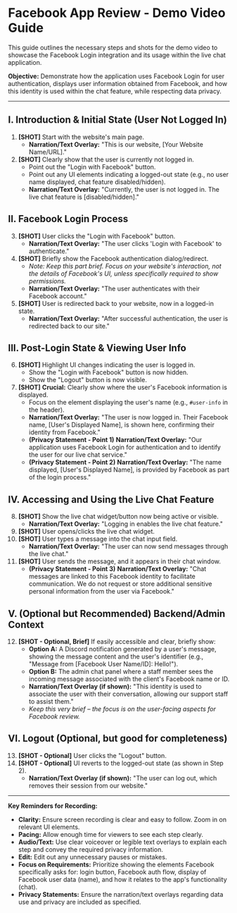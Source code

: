 # Facebook App Review - Demo Video Guide

This guide outlines the necessary steps and shots for the demo video to showcase the Facebook Login integration and its usage within the live chat application.

**Objective:** Demonstrate how the application uses Facebook Login for user authentication, displays user information obtained from Facebook, and how this identity is used within the chat feature, while respecting data privacy.

---

## I. Introduction & Initial State (User Not Logged In)

1.  **[SHOT]** Start with the website's main page.
    *   **Narration/Text Overlay:** "This is our website, [Your Website Name/URL]."
2.  **[SHOT]** Clearly show that the user is currently not logged in.
    *   Point out the "Login with Facebook" button.
    *   Point out any UI elements indicating a logged-out state (e.g., no user name displayed, chat feature disabled/hidden).
    *   **Narration/Text Overlay:** "Currently, the user is not logged in. The live chat feature is [disabled/hidden]."

## II. Facebook Login Process

3.  **[SHOT]** User clicks the "Login with Facebook" button.
    *   **Narration/Text Overlay:** "The user clicks 'Login with Facebook' to authenticate."
4.  **[SHOT]** Briefly show the Facebook authentication dialog/redirect.
    *   *Note: Keep this part brief. Focus on your website's interaction, not the details of Facebook's UI, unless specifically required to show permissions.*
    *   **Narration/Text Overlay:** "The user authenticates with their Facebook account."
5.  **[SHOT]** User is redirected back to your website, now in a logged-in state.
    *   **Narration/Text Overlay:** "After successful authentication, the user is redirected back to our site."

## III. Post-Login State & Viewing User Info

6.  **[SHOT]** Highlight UI changes indicating the user is logged in.
    *   Show the "Login with Facebook" button is now hidden.
    *   Show the "Logout" button is now visible.
7.  **[SHOT]** **Crucial:** Clearly show where the user's Facebook information is displayed.
    *   Focus on the element displaying the user's name (e.g., `#user-info` in the header).
    *   **Narration/Text Overlay:** "The user is now logged in. Their Facebook name, [User's Displayed Name], is shown here, confirming their identity from Facebook."
    *   **(Privacy Statement - Point 1)** **Narration/Text Overlay:** "Our application uses Facebook Login for authentication and to identify the user for our live chat service."
    *   **(Privacy Statement - Point 2)** **Narration/Text Overlay:** "The name displayed, [User's Displayed Name], is provided by Facebook as part of the login process."

## IV. Accessing and Using the Live Chat Feature

8.  **[SHOT]** Show the live chat widget/button now being active or visible.
    *   **Narration/Text Overlay:** "Logging in enables the live chat feature."
9.  **[SHOT]** User opens/clicks the live chat widget.
10. **[SHOT]** User types a message into the chat input field.
    *   **Narration/Text Overlay:** "The user can now send messages through the live chat."
11. **[SHOT]** User sends the message, and it appears in their chat window.
    *   **(Privacy Statement - Point 3)** **Narration/Text Overlay:** "Chat messages are linked to this Facebook identity to facilitate communication. We do not request or store additional sensitive personal information from the user via Facebook."

## V. (Optional but Recommended) Backend/Admin Context

12. **[SHOT - Optional, Brief]** If easily accessible and clear, briefly show:
    *   **Option A:** A Discord notification generated by a user's message, showing the message content and the user's identifier (e.g., "Message from [Facebook User Name/ID]: Hello!").
    *   **Option B:** The admin chat panel where a staff member sees the incoming message associated with the client's Facebook name or ID.
    *   **Narration/Text Overlay (if shown):** "This identity is used to associate the user with their conversation, allowing our support staff to assist them."
    *   *Keep this very brief – the focus is on the user-facing aspects for Facebook review.*

## VI. Logout (Optional, but good for completeness)

13. **[SHOT - Optional]** User clicks the "Logout" button.
14. **[SHOT - Optional]** UI reverts to the logged-out state (as shown in Step 2).
    *   **Narration/Text Overlay (if shown):** "The user can log out, which removes their session from our website."

---

**Key Reminders for Recording:**

*   **Clarity:** Ensure screen recording is clear and easy to follow. Zoom in on relevant UI elements.
*   **Pacing:** Allow enough time for viewers to see each step clearly.
*   **Audio/Text:** Use clear voiceover or legible text overlays to explain each step and convey the required privacy information.
*   **Edit:** Edit out any unnecessary pauses or mistakes.
*   **Focus on Requirements:** Prioritize showing the elements Facebook specifically asks for: login button, Facebook auth flow, display of Facebook user data (name), and how it relates to the app's functionality (chat).
*   **Privacy Statements:** Ensure the narration/text overlays regarding data use and privacy are included as specified.
